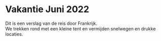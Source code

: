 # Vakantie Juni 2022
Dit is een verslag van de reis door Frankrijk.<br>
We trekken rond met een kleine tent en vermijden snelwegen en drukke locaties.

